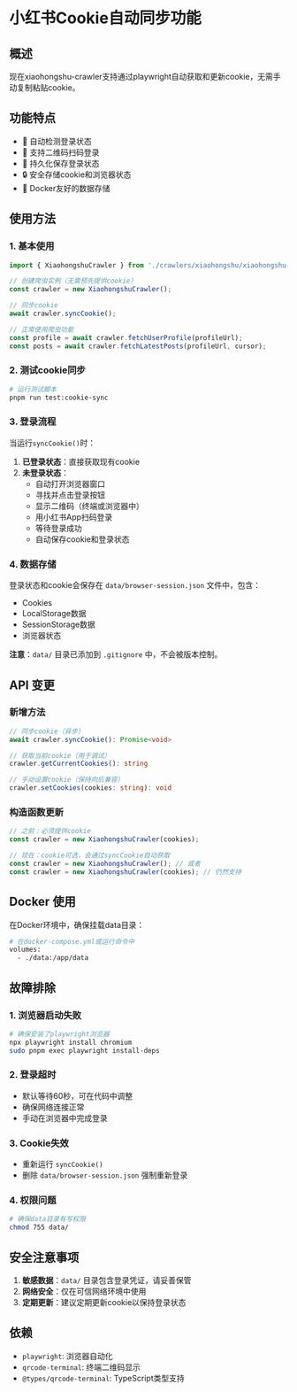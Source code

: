 # 小红书Cookie自动同步功能

## 概述

现在xiaohongshu-crawler支持通过playwright自动获取和更新cookie，无需手动复制粘贴cookie。

## 功能特点

- 🔄 自动检测登录状态
- 📱 支持二维码扫码登录
- 💾 持久化保存登录状态
- 🔒 安全存储cookie和浏览器状态
- 🐳 Docker友好的数据存储

## 使用方法

### 1. 基本使用

```typescript
import { XiaohongshuCrawler } from './crawlers/xiaohongshu/xiaohongshu-crawler.js';

// 创建爬虫实例（无需预先提供cookie）
const crawler = new XiaohongshuCrawler();

// 同步cookie
await crawler.syncCookie();

// 正常使用爬虫功能
const profile = await crawler.fetchUserProfile(profileUrl);
const posts = await crawler.fetchLatestPosts(profileUrl, cursor);
```

### 2. 测试cookie同步

```bash
# 运行测试脚本
pnpm run test:cookie-sync
```

### 3. 登录流程

当运行`syncCookie()`时：

1. **已登录状态**：直接获取现有cookie
2. **未登录状态**：
   - 自动打开浏览器窗口
   - 寻找并点击登录按钮
   - 显示二维码（终端或浏览器中）
   - 用小红书App扫码登录
   - 等待登录成功
   - 自动保存cookie和登录状态

### 4. 数据存储

登录状态和cookie会保存在 `data/browser-session.json` 文件中，包含：

- Cookies
- LocalStorage数据  
- SessionStorage数据
- 浏览器状态

**注意**：`data/` 目录已添加到 `.gitignore` 中，不会被版本控制。

## API 变更

### 新增方法

```typescript
// 同步cookie（异步）
await crawler.syncCookie(): Promise<void>

// 获取当前cookie（用于调试）
crawler.getCurrentCookies(): string

// 手动设置cookie（保持向后兼容）
crawler.setCookies(cookies: string): void
```

### 构造函数更新

```typescript
// 之前：必须提供cookie
const crawler = new XiaohongshuCrawler(cookies);

// 现在：cookie可选，会通过syncCookie自动获取
const crawler = new XiaohongshuCrawler(); // 或者
const crawler = new XiaohongshuCrawler(cookies); // 仍然支持
```

## Docker 使用

在Docker环境中，确保挂载data目录：

```dockerfile
# 在docker-compose.yml或运行命令中
volumes:
  - ./data:/app/data
```

## 故障排除

### 1. 浏览器启动失败
```bash
# 确保安装了playwright浏览器
npx playwright install chromium
sudo pnpm exec playwright install-deps
```

### 2. 登录超时
- 默认等待60秒，可在代码中调整
- 确保网络连接正常
- 手动在浏览器中完成登录

### 3. Cookie失效
- 重新运行 `syncCookie()` 
- 删除 `data/browser-session.json` 强制重新登录

### 4. 权限问题
```bash
# 确保data目录有写权限
chmod 755 data/
```

## 安全注意事项

1. **敏感数据**：`data/` 目录包含登录凭证，请妥善保管
2. **网络安全**：仅在可信网络环境中使用
3. **定期更新**：建议定期更新cookie以保持登录状态

## 依赖

- `playwright`: 浏览器自动化
- `qrcode-terminal`: 终端二维码显示
- `@types/qrcode-terminal`: TypeScript类型支持 